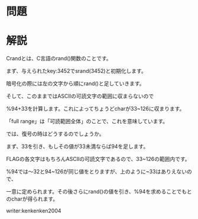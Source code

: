 # 問題


# 解説

Crandとは、C言語のrand()関数のことです。

まず、与えられたkey:3452でsrand(3452)と初期化します。

暗号化の際には左の文字から順にrand()と足していきます。

そして、このままではASCIIの可読文字の範囲に収まらないので

%94+33を計算します。これによってちょうどcharが33~126に収まります。

「full  range」は「可読範囲全体」のことで、これを意味しています。

では、復号の時はどうするのでしょうか。

まず、33を引き、もしその値が33未満ならば94を足します。

FLAGの各文字はもちろんASCIIの可読文字であるので、33~126の範囲内です。

%94では～32と94~126が同じ値をとりますが、上のように~33はありえないので、

一意に定められます。その後さらにrand()の値を引き、%94を求めることでもとのcharが得られます。

writer:kenkenken2004